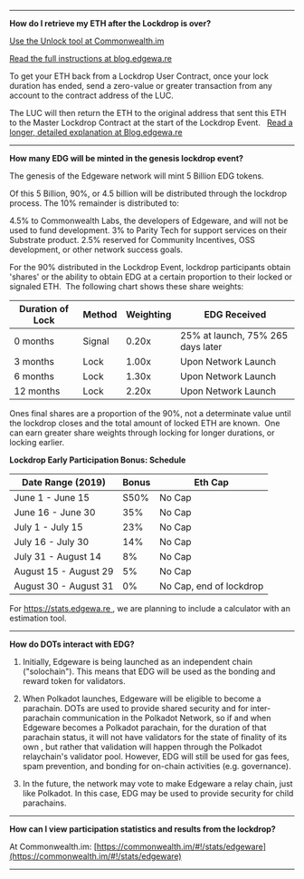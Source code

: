 
***


**How do I retrieve my ETH after the Lockdrop is over?**

[Use the Unlock tool at Commonwealth.im](https://commonwealth.im/#!/unlock)

[Read the full instructions at blog.edgewa.re](https://blog.edgewa.re/luc-101-retrieving-your-eth-from-the-lockdrop-contract/)

To get your ETH back from a Lockdrop User Contract, once your lock duration has ended, send a zero-value or greater transaction from any account to the contract address of the LUC.

The LUC will then return the ETH to the original address that sent this ETH to the Master Lockdrop Contract at the start of the Lockdrop Event.   [Read a longer, detailed explanation at Blog.edgewa.re](https://blog.edgewa.re/luc-101-retrieving-your-eth-from-the-lockdrop-contract/)



***

**How many EDG will be minted in the genesis lockdrop event?**
 

The genesis of the Edgeware network will mint 5 Billion EDG tokens. 

Of this 5 Billion, 90%, or 4.5 billion will be distributed through the lockdrop process. The 10% remainder is distributed to:

4.5% to Commonwealth Labs, the developers of Edgeware, and will not be used to fund development.
3% to Parity Tech for support services on their Substrate product.
2.5% reserved for Community Incentives, OSS development, or other network success goals.

For the 90% distributed in the Lockdrop Event, lockdrop participants obtain 'shares' or the ability to obtain EDG at a certain proportion to their locked or signaled ETH.  The following chart shows these share weights:

| Duration of Lock | Method | Weighting | EDG Received|
| ---------------- | ------ | --------- | ----------- |
| 0 months         | Signal | 0.20x | 25% at launch, 75% 265 days later |
| 3 months         | Lock   | 1.00x | Upon Network Launch |
| 6 months         | Lock   | 1.30x | Upon Network Launch |
| 12 months        | Lock   | 2.20x | Upon Network Launch |

Ones final shares are a proportion of the 90%, not a determinate value until the lockdrop closes and the total amount of locked ETH are known.  One can earn greater share weights through locking for longer durations, or locking earlier.

**Lockdrop Early Participation Bonus: Schedule** 

| Date Range (2019)     | Bonus |  Eth Cap   | 
| --------------------- | ----- | ---------- |
| June 1 - June 15      | S50%  | No Cap     | 
| June 16 - June 30     | 35%   | No Cap     | 
| July 1 - July 15      | 23%   | No Cap     | 
| July 16 - July 30     | 14%   | No Cap     | 
| July 31 - August 14   | 8%    | No Cap     | 
| August 15 - August 29 | 5%    | No Cap     | 
| August 30 - August 31 | 0%    | No Cap, end of lockdrop     | 

For https://stats.edgewa.re , we are planning to include a calculator with an estimation tool. 


***

**How do DOTs interact with EDG?**

1. Initially, Edgeware is being launched as an independent chain ("solochain"). This means that EDG will be used as the bonding and reward token for validators.

2. When Polkadot launches, Edgeware will be eligible to become a parachain. DOTs are used to provide shared security and for inter-parachain communication in the Polkadot Network, so if and when Edgeware becomes a Polkadot parachain, for the duration of that parachain status, it will not have validators for the state of finality of its own , but rather that validation will happen through the Polkadot relaychain's validator pool. However, EDG will still be used for gas fees, spam prevention, and bonding for on-chain activities (e.g. governance).

3. In the future, the network may vote to make Edgeware a relay chain, just like Polkadot. In this case, EDG may be used to provide security for child parachains.


***

**How can I view participation statistics and results from the lockdrop?**

At Commonwealth.im: [https://commonwealth.im/#!/stats/edgeware](https://commonwealth.im/#!/stats/edgeware)


***

